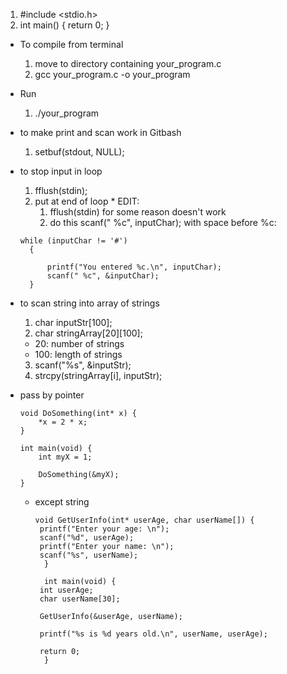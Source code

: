 1. #include <stdio.h>
2. int main() {
return 0;
}

* To compile from terminal
    1. move to directory containing your_program.c
    2. gcc your_program.c -o your_program
* Run
    1. ./your_program

* to make print and scan work in Gitbash
  1. setbuf(stdout, NULL);
* to stop input in loop
    1. fflush(stdin);
    2. put at end of loop
      * EDIT:
          1. fflush(stdin) for some reason doesn't work
          2. do this scanf(" %c", inputChar); with space before %c:

  ```
  while (inputChar != '#')
    {

        printf("You entered %c.\n", inputChar);
        scanf(" %c", &inputChar);
    }
  ```
* to scan string into array of strings
    1. char inputStr[100];
    2. char stringArray[20][100];
    * 20: number of strings
    * 100: length of strings
    3. scanf("%s", &inputStr);
    4. strcpy(stringArray[i], inputStr);

* pass by pointer
    ```
    void DoSomething(int* x) {
        *x = 2 * x;
    }

    int main(void) {
        int myX = 1;

        DoSomething(&myX);
    }
    ```
    * except string
      ```
      void GetUserInfo(int* userAge, char userName[]) {
       printf("Enter your age: \n");
       scanf("%d", userAge);
       printf("Enter your name: \n");
       scanf("%s", userName);
        }

        int main(void) {
       int userAge;
       char userName[30];

       GetUserInfo(&userAge, userName);

       printf("%s is %d years old.\n", userName, userAge);

       return 0;
        }
      ```
